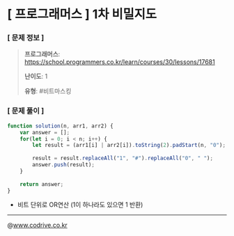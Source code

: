 # [ 프로그래머스 ] 1차 비밀지도

### [ 문제 정보 ]
> **프로그래머스**: https://school.programmers.co.kr/learn/courses/30/lessons/17681
> 
> **난이도**: 1
>
> **유형**: #비트마스킹


### [ 문제 풀이 ]
```JavaScript
function solution(n, arr1, arr2) {
    var answer = [];
    for(let i = 0; i < n; i++) {
        let result = (arr1[i] | arr2[i]).toString(2).padStart(n, "0");
        
        result = result.replaceAll("1", "#").replaceAll("0", " ");
        answer.push(result);
    }
    
    return answer;
}
```
* 비트 단위로 OR연산 (1이 하나라도 있으면 1 반환)


---
@www.codrive.co.kr